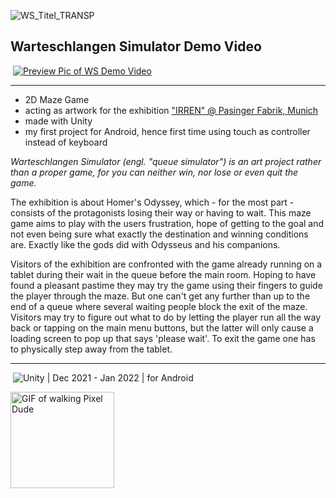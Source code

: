 ![WS_Titel_TRANSP](https://user-images.githubusercontent.com/98030917/154429966-dc19a22d-4c07-4d64-bf0f-f47b6dab676d.png)

## Warteschlangen Simulator Demo Video
&nbsp;<a href="http://www.youtube.com/watch?feature=player_embedded&v=CPEz8YxLzNQ" target="_blank"><img src="https://user-images.githubusercontent.com/98030917/154430443-f5e61f39-0dc5-4451-9749-24de38abbcca.JPG" alt="Preview Pic of WS Demo Video"/></a>

---
- 2D Maze Game
- acting as artwork for the exhibition ["IRREN" @ Pasinger Fabrik, Munich](https://www.pasinger-fabrik.de/Veranstaltung/odyssee-a-journey-into-the-light-irren/?instance_id=6432)
- made with Unity
- my first project for Android, hence first time using touch as controller instead of keyboard

*Warteschlangen Simulator (engl. "queue simulator") is an art project rather than a proper game, for you can neither win, nor lose or even quit the game.*

The exhibition is about Homer's Odyssey, which - for the most part - consists of the protagonists losing their way or having to wait. This maze game aims to play with the users frustration, hope of getting to the goal and not even being sure what exactly the destination and winning conditions are. Exactly like the gods did with Odysseus and his companions.

Visitors of the exhibition are confronted with the game already running on a tablet during their wait in the queue before the main room. Hoping to have found a pleasant pastime they may try the game using their fingers to guide the player through the maze. But one can't get any further than up to the end of a queue where several waiting people block the exit of the maze. Visitors may try to figure out what to do by letting the player run all the way back or tapping on the main menu buttons, but the latter will only cause a loading screen to pop up that says 'please wait'. To exit the game one has to physically step away from the tablet.

---
&nbsp;![Unity](https://img.shields.io/badge/-Unity-2f333d?style=flat&logo=unity&logoColor=FFFFFF) | Dec 2021 - Jan 2022 | for Android

<img src="https://user-images.githubusercontent.com/98030917/150652955-f0ce7385-3ade-4f6d-a8be-9fae7cc74e00.gif" alt="GIF of walking Pixel Dude" width="166.43" height="154.66"/>
